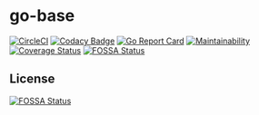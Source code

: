# go-base
[![CircleCI](https://circleci.com/gh/ThomasObenaus/go-base.svg?style=svg)](https://circleci.com/gh/ThomasObenaus/go-base) [![Codacy Badge](https://api.codacy.com/project/badge/Grade/84485e4eb0c14265aec71f308bced623)](https://www.codacy.com/manual/obenaus.thomas/go-base?utm_source=github.com&utm_medium=referral&utm_content=ThomasObenaus/go-base&utm_campaign=Badge_Grade) [![Go Report Card](https://goreportcard.com/badge/github.com/ThomasObenaus/go-base)](https://goreportcard.com/report/github.com/ThomasObenaus/go-base) [![Maintainability](https://api.codeclimate.com/v1/badges/4e14a24db2133ff47863/maintainability)](https://codeclimate.com/github/ThomasObenaus/go-base/maintainability) [![Coverage Status](https://coveralls.io/repos/github/ThomasObenaus/go-base/badge.svg?branch=master)](https://coveralls.io/github/ThomasObenaus/go-base?branch=master)
[![FOSSA Status](https://app.fossa.io/api/projects/git%2Bgithub.com%2FThomasObenaus%2Fgo-base.svg?type=shield)](https://app.fossa.io/projects/git%2Bgithub.com%2FThomasObenaus%2Fgo-base?ref=badge_shield)

## License
[![FOSSA Status](https://app.fossa.io/api/projects/git%2Bgithub.com%2FThomasObenaus%2Fgo-base.svg?type=large)](https://app.fossa.io/projects/git%2Bgithub.com%2FThomasObenaus%2Fgo-base?ref=badge_large)

